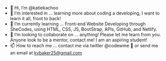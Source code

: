 - 👋 Hi, I’m @katiekachoo
- 👀 I’m interested in ... learning more about coding a developing, I want to learn it all, front to back! 
- 🌱 I’m currently learning ... Front-end Website Developing through SheCodes, using HTML, CSS, JS, BootStrap, APIs, GitHub, and Netlify.
- 💞️ I’m looking to collaborate on ... anything! Please let me learn from you. Anyone look to be a mentor, contact me! I am an aspiring student!
- 📫 How to reach me ... contact me via twitter @codewme 🔎 or send me an email at kvbaker25@gmail.com

<!---
katiekachoo/katiekachoo is a ✨ special ✨ repository because its `README.md` (this file) appears on your GitHub profile.
You can click the Preview link to take a look at your changes.
--->
